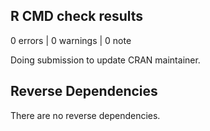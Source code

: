 ## R CMD check results

0 errors | 0 warnings | 0 note

Doing submission to update CRAN maintainer. 

## Reverse Dependencies

There are no reverse dependencies.

